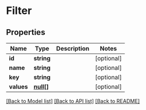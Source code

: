 # Filter

## Properties

 Name       | Type              | Description | Notes      
------------|-------------------|-------------|------------
 **id**     | **string**        |             | [optional] 
 **name**   | **string**        |             | [optional] 
 **key**    | **string**        |             | [optional] 
 **values** | [**null[]**](.md) |             | [optional] 

[[Back to Model list]](../../README.md#documentation-for-models) [[Back to API list]](../../README.md#documentation-for-api-endpoints) [[Back to README]](../../README.md)


